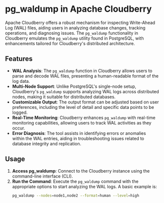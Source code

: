 # pg_waldump in Apache Cloudberry

Apache Cloudberry offers a robust mechanism for inspecting Write-Ahead Log (WAL) files, aiding users in analyzing database changes, tracking operations, and diagnosing issues. The `pg_waldump` functionality in Cloudberry emulates the `pg_waldump` utility found in PostgreSQL, with enhancements tailored for Cloudberry's distributed architecture.

## Features

- **WAL Analysis**: The `pg_waldump` function in Cloudberry allows users to parse and decode WAL files, presenting a human-readable format of the log data.
- **Multi-Node Support**: Unlike PostgreSQL's single-node setup, Cloudberry's `pg_waldump` supports analyzing WAL logs across distributed nodes, making it suitable for distributed databases.
- **Customizable Output**: The output format can be adjusted based on user preferences, including the level of detail and specific data points to be logged.
- **Real-Time Monitoring**: Cloudberry enhances `pg_waldump` with real-time monitoring capabilities, allowing users to track WAL activities as they occur.
- **Error Diagnosis**: The tool assists in identifying errors or anomalies within the WAL entries, aiding in troubleshooting issues related to database integrity and replication.

## Usage

1. **Access pg_waldump**: Connect to the Cloudberry instance using the command-line interface (CLI).
2. **Run the Command**: Execute the `pg_waldump` command with the appropriate options to start analyzing the WAL logs. A basic example is:
   ```bash
   pg_waldump --nodes=node1,node2 --format=human --level=high
